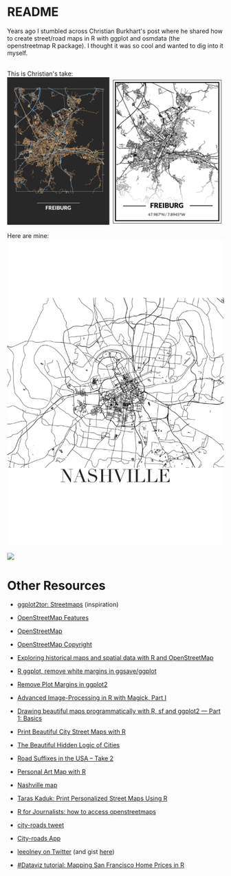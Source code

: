 # README

Years ago I stumbled across Christian Burkhart's post where he shared how to create street/road maps in R with ggplot and osmdata (the openstreetmap R package). I thought it was so cool and wanted to dig into it myself.

\
This is Christian's take:\
![](plots/streetmaps-ggplot2tor.png)

Here are mine:\
![](plots/map.png)

![](plots/20250105-valencia.png)

# Other Resources

-   [ggplot2tor: Streetmaps](https://ggplot2tutor.com/streetmaps/streetmaps/) (inspiration)

-   [OpenStreetMap Features](https://wiki.openstreetmap.org/wiki/Map_Features#Highway)

-   [OpenStreetMap](https://www.openstreetmap.org/)

-   [OpenStreetMap Copyright](https://www.openstreetmap.org/copyright)

-   [Exploring historical maps and spatial data with R and OpenStreetMap](https://mhermans.net/post/mapping-leuvense-gangen/)

-   [R ggplot, remove white margins in ggsave/ggplot](https://stackoverflow.com/questions/35346111/r-ggplot-remove-white-margins-in-ggsave-ggplot)

-   [Remove Plot Margins in ggplot2](https://stackoverflow.com/questions/17786197/remove-plot-margins-in-ggplot2)

-   [Advanced Image-Processing in R with Magick, Part I](https://ropensci.org/blog/2016/08/23/z-magick-release/)

-   [Drawing beautiful maps programmatically with R, sf and ggplot2 — Part 1: Basics](https://www.r-spatial.org/r/2018/10/25/ggplot2-sf.html)

-   [Print Beautiful City Street Maps with R](https://taraskaduk.com/2019/12/20/print-maps/)

-   [The Beautiful Hidden Logic of Cities](https://erdavis.com/2019/07/27/the-beautiful-hidden-logic-of-cities/)

-   [Road Suffixes in the USA – Take 2](https://erdavis.com/2019/07/04/road-suffixes-in-the-usa-take-2/)

-   [Personal Art Map with R](http://estebanmoro.org/post/2020-10-19-personal-art-map-with-r/)

-   [Nashville map](https://society6.com/product/nashville-white-map_poster?sku=s6-8457988p66a213v756)

-   [Taras Kaduk: Print Personalized Street Maps Using R](https://taraskaduk.com/posts/2021-01-18-print-street-maps/)

-   [R for Journalists: how to access openstreetmaps](http://rforjournalists.com/2020/12/15/how-to-access-open-street-map-in-r/)

-   [city-roads tweet](https://twitter.com/paldhous/status/1219423127131717633?s=20)

-   [City-roads App](https://github.com/anvaka/city-roads)

-   [leeolney on Twitter](https://twitter.com/leeolney3/status/1456484664869326848?s=11) (and gist [here](https://gist.github.com/leeolney3/95cc3418cc719f1e89911d921b98873d))

-   [#Dataviz tutorial: Mapping San Francisco Home Prices in R](http://urbanspatialanalysis.com/dataviz-tutorial-mapping-san-francisco-home-prices-using-r/)
